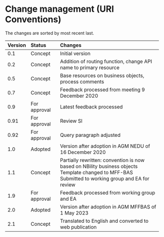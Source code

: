 # Change management (URI Conventions)

The changes are sorted by most recent last.

| Version | Status   | Changes    |
| :------ | :------- | :--------- |
| 0.1  | Concept      | Initial version |
| 0.2  | Concept      | Addition of routing function, change API name to primary resource |
| 0.5  | Concept      | Base resources on business objects, process comments |
| 0.7  | Concept      | Feedback processed from meeting 9 December 2020 |
| 0.9  | For approval | Latest feedback processed |
| 0.91 | For approval | Review SI |
| 0.92 | For approval | Query paragraph adjusted |
| 1.0  | Adopted      | Version after adoption in AGM NEDU of 16 December 2020 |
| 1.1  | Concept      | Partially rewritten: convention is now based on NBility business objects<br/>Template changed to MFF-BAS<br/>Submitted to working group and EA for review |
| 1.9  | For approval | Feedback processed from working group and EA |
| 2.0  | Adopted      | Version after adoption in AGM MFFBAS of 1 May 2023 |
| 2.1  | Concept      | Translated to English and converted to web publication |